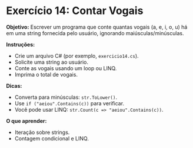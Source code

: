 # Exercício 14: Contar Vogais

**Objetivo:** Escrever um programa que conte quantas vogais (a, e, i, o, u) há em uma string fornecida pelo usuário, ignorando maiúsculas/minúsculas.

**Instruções:**
- Crie um arquivo C# (por exemplo, `exercicio14.cs`).
- Solicite uma string ao usuário.
- Conte as vogais usando um loop ou LINQ.
- Imprima o total de vogais.

**Dicas:**
- Converta para minúsculas: `str.ToLower()`.
- Use `if ("aeiou".Contains(c))` para verificar.
- Você pode usar LINQ: `str.Count(c => "aeiou".Contains(c))`.

**O que aprender:**
- Iteração sobre strings.
- Contagem condicional e LINQ.